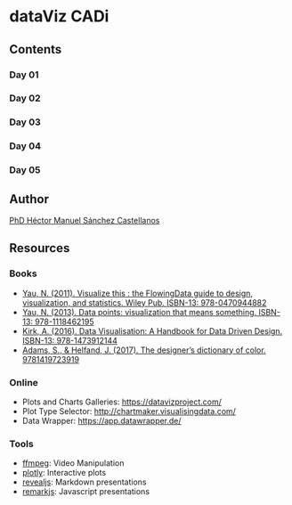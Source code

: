 # dataViz CADi

## Contents

### Day 01
### Day 02
### Day 03
### Day 04
### Day 05

## Author

[PhD Héctor Manuel Sánchez Castellanos](https://chipdelmal.github.io/)

## Resources


### Books

* [Yau, N. (2011). Visualize this : the FlowingData guide to design, visualization, and statistics. Wiley Pub. ISBN-13: 978-0470944882](https://flowingdata.com/books/)
* [Yau, N. (2013). Data points: visualization that means something. ISBN-13: 978-1118462195](https://flowingdata.com/books/)
* [Kirk, A. (2016). Data Visualisation: A Handbook for Data Driven Design. ISBN-13: 978-1473912144](http://www.visualisingdata.com/book/)
* [Adams, S., & Helfand, J. (2017). The designer’s dictionary of color. 9781419723919](https://www.amazon.com/Designers-Dictionary-Color-Sean-Adams/dp/141972391X/ref=sr_1_1?ie=UTF8&qid=1540755233&sr=8-1&keywords=the+designers+dictionary+of+color)


### Online

* Plots and Charts Galleries: https://datavizproject.com/
* Plot Type Selector: http://chartmaker.visualisingdata.com/
* Data Wrapper: https://app.datawrapper.de/

### Tools

* [ffmpeg](https://www.ffmpeg.org/): Video Manipulation
* [plotly](https://plot.ly/): Interactive plots
* [revealjs](https://revealjs.com/#/): Markdown presentations
* [remarkjs](https://github.com/gnab/remark): Javascript presentations

